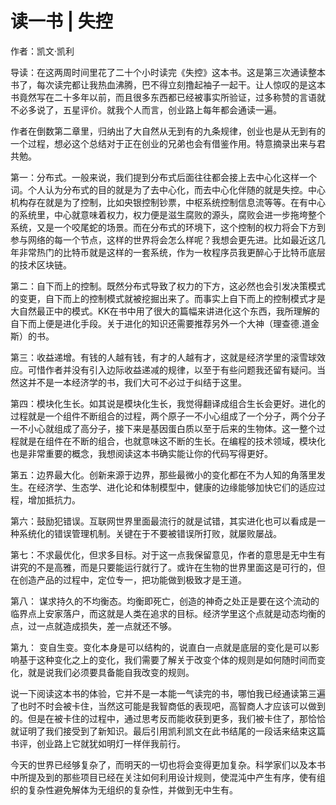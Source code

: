 # 读一书 | 失控

作者：凯文·凯利

导读：在这两周时间里花了二十个小时读完《失控》这本书。这是第三次通读整本书了，每次读完都让我热血沸腾，巴不得立刻撸起袖子一起干。让人惊叹的是这本书竟然写在二十多年以前，而且很多东西都已经被事实所验证，过多称赞的言语就不必多说了，五星评价。就我个人而言，创业路上每年都会通读一遍。


作者在倒数第二章里，归纳出了大自然从无到有的九条规律，创业也是从无到有的一个过程，想必这个总结对于正在创业的兄弟也会有借鉴作用。特意摘录出来与君共勉。


第一：分布式。一般来说，我们提到分布式后面往往都会接上去中心化这样一个词。个人认为分布式的目的就是为了去中心化，而去中心化伴随的就是失控。中心机构存在就是为了控制，比如央银控制钞票，中枢系统控制信息流等等。在有中心的系统里，中心就意味着权力，权力便是滋生腐败的源头，腐败会进一步拖垮整个系统，又是一个咬尾蛇的场景。而在分布式的环境下，这个控制的权力将会下方到参与网络的每一个节点，这样的世界将会怎么样呢？我想会更先进。比如最近这几年非常热门的比特币就是这样的一套系统，作为一枚程序员我更醉心于比特币底层的技术区块链。


第二：自下而上的控制。既然分布式导致了权力的下方，这必然也会引发决策模式的变更，自下而上的控制模式就被挖掘出来了。而事实上自下而上的控制模式才是大自然最正中的模式。KK在书中用了很大的篇幅来讲进化这个东西，我所理解的自下而上便是进化手段。关于进化的知识还需要推荐另外一个大神（理查德.道金斯）的书。


第三：收益递增。有钱的人越有钱，有才的人越有才，这就是经济学里的滚雪球效应。可惜作者并没有引入边际收益递减的规律，以至于有些问题我还留有疑问。当然这并不是一本经济学的书，我们大可不必过于纠结于这里。


第四：模块化生长。如其说是模块化生长，我觉得翻译成组合生长会更好。进化的过程就是一个组件不断组合的过程，两个原子一不小心组成了一个分子，两个分子一不小心就组成了高分子，接下来是基因蛋白质以至于后来的生物体。这一整个过程就是在组件在不断的组合，也就意味这不断的生长。在编程的技术领域，模块化也是非常重要的概念，我想阅读这本书确实能让你的代码写得更好。


第五：边界最大化。创新来源于边界，那些最微小的变化都在不为人知的角落里发生。在经济学、生态学、进化论和体制模型中，健康的边缘能够加快它们的适应过程，增加抵抗力。


第六：鼓励犯错误。互联网世界里面最流行的就是试错，其实进化也可以看成是一种系统化的错误管理机制。关键在于不要被错误所打败，就屡败屡战。


第七：不求最优化，但求多目标。对于这一点我保留意见，作者的意思是无中生有讲究的不是高雅，而是只要能运行就行了。或许在生物的世界里面这是可行的，但在创造产品的过程中，定位专一，把功能做到极致才是王道。


第八： 谋求持久的不均衡态。均衡即死亡，创造的神奇之处正是要在这个流动的临界点上安家落户，而这就是人类在追求的目标。经济学里这个点就是动态均衡的点，过一点就造成损失，差一点就还不够。


第九： 变自生变。变化本身是可以结构的，说直白一点就是底层的变化是可以影响基于这种变化之上的变化，我们需要了解关于改变个体的规则是如何随时间而变化，就是说我们必须要具备能自我改变的规则。


说一下阅读这本书的体验，它并不是一本能一气读完的书，哪怕我已经通读第三遍了也时不时会被卡住，当然这可能是我智商低的表现吧，高智商人才应该可以做到的。但是在被卡住的过程中，通过思考反而能收获到更多，我们被卡住了，那恰恰就证明了我们接受到了新知识。最后引用凯利凯文在此书结尾的一段话来结束这篇书评，创业路上它就犹如明灯一样伴我前行。


今天的世界已经够复杂了，而明天的一切也将会变得更加复杂。科学家们以及本书中所提及到的那些项目已经在关注如何利用设计规则，使混沌中产生有序，使有组织的复杂性避免解体为无组织的复杂性，并做到无中生有。